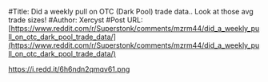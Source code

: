 #Title: Did a weekly pull on OTC (Dark Pool) trade data.. Look at those avg trade sizes!
#Author: Xercyst
#Post URL: [https://www.reddit.com/r/Superstonk/comments/mzrm44/did_a_weekly_pull_on_otc_dark_pool_trade_data/](https://www.reddit.com/r/Superstonk/comments/mzrm44/did_a_weekly_pull_on_otc_dark_pool_trade_data/)


https://i.redd.it/6h6ndn2qmqv61.png